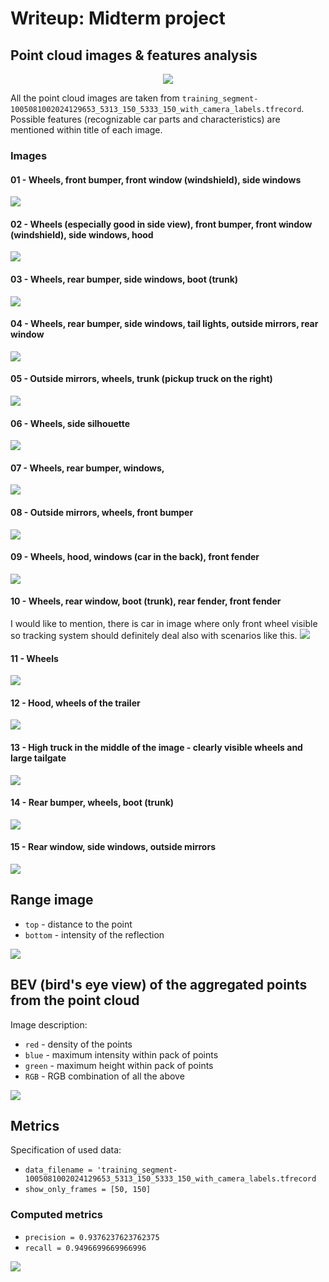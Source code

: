 # Writeup: Midterm project

## Point cloud images & features analysis
<p align="center"><img src="img/point_cloud/point_cloud_drive.gif" /></p>


All the point cloud images are taken from `training_segment-1005081002024129653_5313_150_5333_150_with_camera_labels.tfrecord`.
Possible features (recognizable car parts and characteristics) are mentioned within title of each image.

### Images

#### 01 - Wheels, front bumper, front window (windshield), side windows
![](img/point_cloud/point_cloud_01.png)
#### 02 - Wheels (especially good in side view), front bumper, front window (windshield), side windows, hood
![](img/point_cloud/point_cloud_02.png)
#### 03 - Wheels, rear bumper, side windows, boot (trunk)
![](img/point_cloud/point_cloud_03.png)
#### 04 - Wheels, rear bumper, side windows, tail lights, outside mirrors, rear window
![](img/point_cloud/point_cloud_04.png)
#### 05 - Outside mirrors, wheels, trunk (pickup truck on the right)
![](img/point_cloud/point_cloud_05.png)
#### 06 - Wheels, side silhouette 
![](img/point_cloud/point_cloud_06.png)
#### 07 - Wheels, rear bumper, windows, 
![](img/point_cloud/point_cloud_07.png)
#### 08 - Outside mirrors, wheels, front bumper 
![](img/point_cloud/point_cloud_08.png)
#### 09 - Wheels, hood, windows (car in the back), front fender
![](img/point_cloud/point_cloud_09.png)
#### 10 - Wheels, rear window, boot (trunk), rear fender, front fender
I would like to mention, there is car in image where only front wheel visible so tracking system should definitely deal also with scenarios like this. 
![](img/point_cloud/point_cloud_10.png)
#### 11 - Wheels
![](img/point_cloud/point_cloud_11.png)
#### 12 - Hood, wheels of the trailer
![](img/point_cloud/point_cloud_12.png)
#### 13 - High truck in the middle of the image - clearly visible wheels and large tailgate
![](img/point_cloud/point_cloud_13.png)
#### 14 - Rear bumper, wheels, boot (trunk)
![](img/point_cloud/point_cloud_14.png)
#### 15 - Rear window, side windows, outside mirrors
![](img/point_cloud/point_cloud_15.png)

## Range image
- `top` - distance to the point
- `bottom` - intensity of the reflection

![](img/range_image.png)

## BEV (bird's eye view) of the aggregated points from the point cloud
Image description:
- `red` - density of the points
- `blue` - maximum intensity within pack of points
- `green` - maximum height within pack of points
- `RGB` - RGB combination of all the above

![](img/bev_map.png)

## Metrics

Specification of used data:
- `data_filename = 'training_segment-1005081002024129653_5313_150_5333_150_with_camera_labels.tfrecord`
- `show_only_frames = [50, 150]`

### Computed metrics
- `precision = 0.9376237623762375`
- `recall = 0.9496699669966996`

![](img/metrics.png)